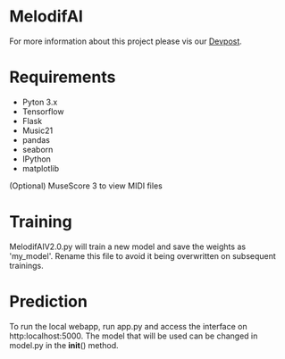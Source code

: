 # MelodifAI

For more information about this project please vis our [Devpost](https://devpost.com/software/melodifai).

# Requirements
- Pyton 3.x
- Tensorflow
- Flask
- Music21
- pandas
- seaborn
- IPython
- matplotlib

(Optional) MuseScore 3 to view MIDI files

# Training

MelodifAIV2.0.py will train a new model and save the weights as 'my_model'. Rename this file to avoid it being overwritten on subsequent trainings.

# Prediction

To run the local webapp, run app.py and access the interface on http:localhost:5000. The model that will be used can be changed in model.py in the __init__() method.




